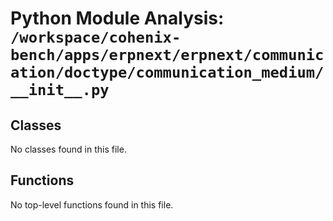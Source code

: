 # Python Module Analysis: `/workspace/cohenix-bench/apps/erpnext/erpnext/communication/doctype/communication_medium/__init__.py`

## Classes

No classes found in this file.


## Functions

No top-level functions found in this file.
